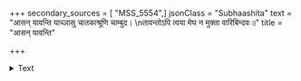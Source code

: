 +++
secondary_sources = [ "MSS_5554",]
jsonClass = "Subhaashita"
text = "आसन् यावन्ति याच्ञासु चातकाश्रूणि चाम्बुद।  \nतावन्तोऽपि त्वया मेघ न मुक्ता वारिबिन्दवः॥"
title = "आसन् यावन्ति"

+++

<details><summary>Text</summary>

आसन् यावन्ति याच्ञासु चातकाश्रूणि चाम्बुद।  
तावन्तोऽपि त्वया मेघ न मुक्ता वारिबिन्दवः॥
</details>
